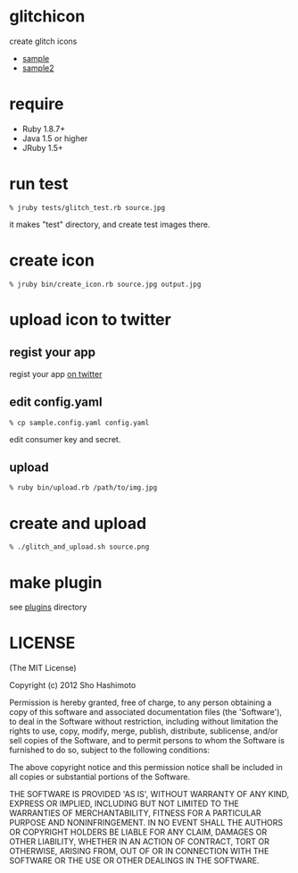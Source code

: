glitchicon
==========
create glitch icons

* [sample](http://www.flickr.com/photos/shokai/4855370862/)
* [sample2](http://www.flickr.com/photos/shokai/4855372028/)


require
=======

* Ruby 1.8.7+
* Java 1.5 or higher
* JRuby 1.5+


run test
========

    % jruby tests/glitch_test.rb source.jpg

it makes "test" directory, and create test images there.


create icon
===========

    % jruby bin/create_icon.rb source.jpg output.jpg


upload icon to twitter
======================

regist your app
---------------
regist your app [on twitter](http://twitter.com/apps/new)

edit config.yaml
----------------

    % cp sample.config.yaml config.yaml

edit consumer key and secret.

upload
------

    % ruby bin/upload.rb /path/to/img.jpg


create and upload
=================

    % ./glitch_and_upload.sh source.png


make plugin
===========

see [plugins](http://github.com/shokai/glitchicon/tree/master/plugins/) directory


LICENSE
=======
(The MIT License)

Copyright (c) 2012 Sho Hashimoto

Permission is hereby granted, free of charge, to any person obtaining
a copy of this software and associated documentation files (the
'Software'), to deal in the Software without restriction, including
without limitation the rights to use, copy, modify, merge, publish,
distribute, sublicense, and/or sell copies of the Software, and to
permit persons to whom the Software is furnished to do so, subject to
the following conditions:

The above copyright notice and this permission notice shall be
included in all copies or substantial portions of the Software.

THE SOFTWARE IS PROVIDED 'AS IS', WITHOUT WARRANTY OF ANY KIND,
EXPRESS OR IMPLIED, INCLUDING BUT NOT LIMITED TO THE WARRANTIES OF
MERCHANTABILITY, FITNESS FOR A PARTICULAR PURPOSE AND NONINFRINGEMENT.
IN NO EVENT SHALL THE AUTHORS OR COPYRIGHT HOLDERS BE LIABLE FOR ANY
CLAIM, DAMAGES OR OTHER LIABILITY, WHETHER IN AN ACTION OF CONTRACT,
TORT OR OTHERWISE, ARISING FROM, OUT OF OR IN CONNECTION WITH THE
SOFTWARE OR THE USE OR OTHER DEALINGS IN THE SOFTWARE.